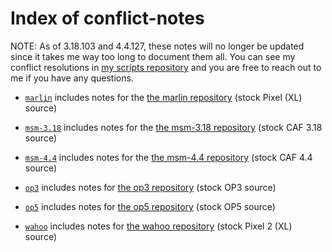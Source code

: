 # Index of conflict-notes

NOTE: As of 3.18.103 and 4.4.127, these notes will no longer be updated since it takes me way too long to document them all. You can see my conflict resolutions in [my scripts repository](https://github.com/nathanchance/scripts/tree/master/als-patches) and you are free to reach out to me if you have any questions.

- [`marlin`](marlin) includes notes for the [the marlin repository](https://github.com/android-linux-stable/marlin) (stock Pixel (XL) source)

- [`msm-3.18`](msm-3.18) includes notes for the [the msm-3.18 repository](https://github.com/android-linux-stable/msm-3.18) (stock CAF 3.18 source)

- [`msm-4.4`](msm-4.4) includes notes for the [the msm-4.4 repository](https://github.com/android-linux-stable/msm-4.4) (stock CAF 4.4 source)

- [`op3`](op3) includes notes for [the op3 repository](https://github.com/android-linux-stable/op3) (stock OP3 source)

- [`op5`](op5) includes notes for [the op5 repository](https://github.com/android-linux-stable/op5) (stock OP5 source)

- [`wahoo`](wahoo) includes notes for [the wahoo repository](https://github.com/android-linux-stable/wahoo) (stock Pixel 2 (XL) source)
